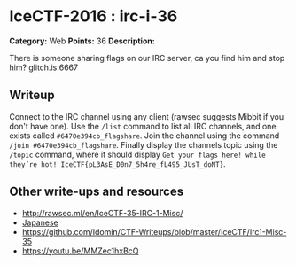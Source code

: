 # IceCTF-2016 : irc-i-36

**Category:** Web
**Points:** 36
**Description:**

There is someone sharing flags on our IRC server, ca you find him and stop him? glitch.is:6667

## Writeup

Connect to the IRC channel using any client (rawsec suggests Mibbit if you don't have one). Use the `/list` command to list all IRC channels, and one exists called `#6470e394cb_flagshare`. Join the channel using the command `/join #6470e394cb_flagshare`. Finally display the channels topic using the `/topic` command, where it should display `Get your flags here! while they’re hot! IceCTF{pL3AsE_D0n7_5h4re_fL495_JUsT_doNT}`.

## Other write-ups and resources

* http://rawsec.ml/en/IceCTF-35-IRC-1-Misc/
* [Japanese](https://ctftime.org/writeup/3815)
* https://github.com/Idomin/CTF-Writeups/blob/master/IceCTF/Irc1-Misc-35
* https://youtu.be/MMZec1hxBcQ
